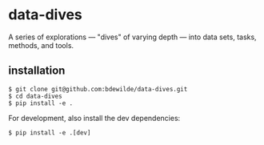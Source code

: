 # data-dives

A series of explorations — "dives" of varying depth — into data sets, tasks, methods, and tools.

## installation

```shell
$ git clone git@github.com:bdewilde/data-dives.git
$ cd data-dives
$ pip install -e .
```

For development, also install the dev dependencies:

```shell
$ pip install -e .[dev]
```
